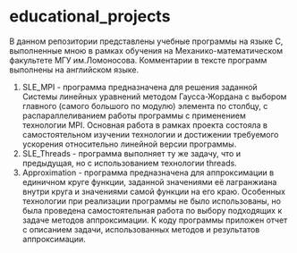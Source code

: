 # educational_projects
В данном репозитории представлены учебные программы на языке C, выполненные мною в рамках обучения на Механико-математическом факультете МГУ им.Ломоносова. Комментарии в тексте программ выполнены на английском языке.

1) SLE_MPI - программа предназначена для решения заданной Системы линейных уравнений методом Гаусса-Жордана с выбором главного (самого большого по модулю) элемента по столбцу, с распараллеливанием работы программы с применением технологии MPI. Основная работа в рамках проекта состояла в самостоятельном изучении технологии и достижении требуемого ускорения относительно линейной версии программы.
2) SLE_Threads - программа выполняет ту же задачу, что и предыдущая, но с использованием технологии threads.
3) Approximation - программа предназначена для аппроксимации в единичном круге функции, заданной значениями её лагранжиана внутри круга и значениями самой функции на его краю. Особенных технологии при реализации программы не было использованы, но была проведена самостоятельная работа по выбору подходящих к задаче методов аппроксимации. К коду программы приложен отчет с описанием задачи, использованных методов и результатов аппроксимации.
